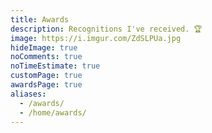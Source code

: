 ```yaml
---
title: Awards
description: Recognitions I've received. 🏆️
image: https://i.imgur.com/ZdSLPUa.jpg
hideImage: true
noComments: true
noTimeEstimate: true
customPage: true
awardsPage: true
aliases:
  - /awards/
  - /home/awards/
---
```

